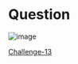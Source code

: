 
# Question #

![image](https://github.com/Riddhiman2005/Cryptopals-Crypto-Challenges/assets/130882317/2d483369-8fc3-40f8-8e9f-a8f19b420d72)


[Challenge-13](https://cryptopals.com/sets/2/challenges/13)

